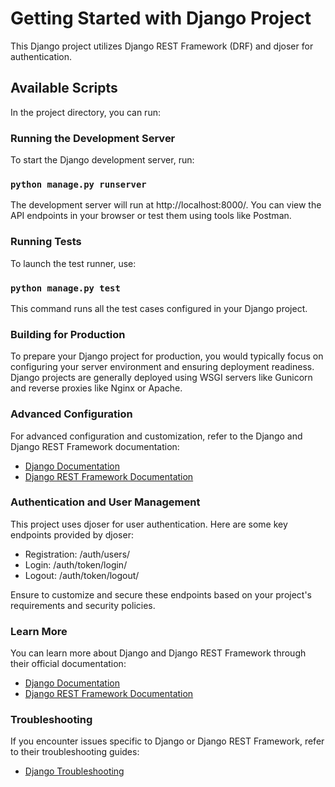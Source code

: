 ﻿# Getting Started with Django Project
This Django project utilizes Django REST Framework (DRF) and djoser for authentication.

## Available Scripts
In the project directory, you can run:

### Running the Development Server
To start the Django development server, run:


### `python manage.py runserver`

The development server will run at http://localhost:8000/. You can view the API endpoints in your browser or test them using tools like Postman.

### Running Tests

To launch the test runner, use:

### `python manage.py test`

This command runs all the test cases configured in your Django project.

### Building for Production

To prepare your Django project for production, you would typically focus on configuring your server environment and ensuring deployment readiness. Django projects are generally deployed using WSGI servers like Gunicorn and reverse proxies like Nginx or Apache.

### Advanced Configuration

For advanced configuration and customization, refer to the Django and Django REST Framework documentation:

* [Django Documentation](https://docs.djangoproject.com/en/stable/)
* [Django REST Framework Documentation](https://www.django-rest-framework.org/)

### Authentication and User Management
This project uses djoser for user authentication. Here are some key endpoints provided by djoser:

* Registration: /auth/users/
* Login: /auth/token/login/
* Logout: /auth/token/logout/

Ensure to customize and secure these endpoints based on your project's requirements and security policies.

### Learn More
You can learn more about Django and Django REST Framework through their official documentation:

* [Django Documentation](https://docs.djangoproject.com/en/stable/)
* [Django REST Framework Documentation](https://www.django-rest-framework.org/)

### Troubleshooting

If you encounter issues specific to Django or Django REST Framework, refer to their troubleshooting guides:

* [Django Troubleshooting](https://docs.djangoproject.com/en/stable/topics/faq/)
